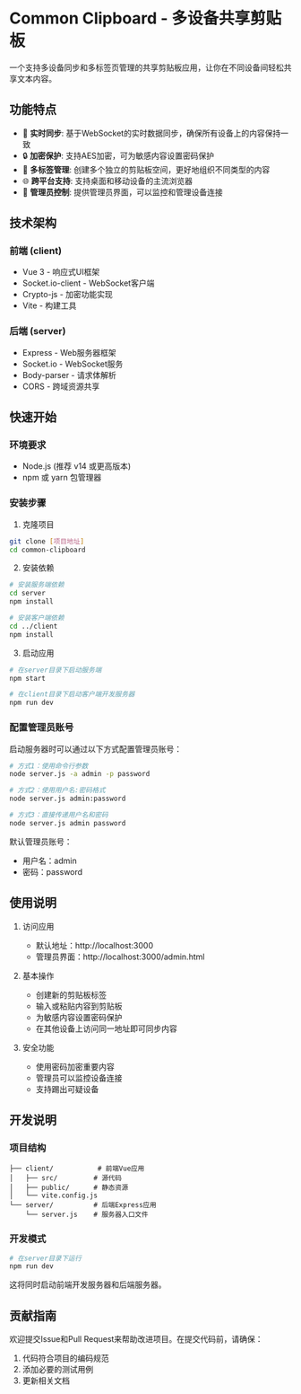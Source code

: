# Common Clipboard - 多设备共享剪贴板

一个支持多设备同步和多标签页管理的共享剪贴板应用，让你在不同设备间轻松共享文本内容。

## 功能特点

- 🔄 **实时同步**: 基于WebSocket的实时数据同步，确保所有设备上的内容保持一致
- 🔒 **加密保护**: 支持AES加密，可为敏感内容设置密码保护
- 📑 **多标签管理**: 创建多个独立的剪贴板空间，更好地组织不同类型的内容
- 🌐 **跨平台支持**: 支持桌面和移动设备的主流浏览器
- 👮 **管理员控制**: 提供管理员界面，可以监控和管理设备连接

## 技术架构

### 前端 (client)
- Vue 3 - 响应式UI框架
- Socket.io-client - WebSocket客户端
- Crypto-js - 加密功能实现
- Vite - 构建工具

### 后端 (server)
- Express - Web服务器框架
- Socket.io - WebSocket服务
- Body-parser - 请求体解析
- CORS - 跨域资源共享

## 快速开始

### 环境要求
- Node.js (推荐 v14 或更高版本)
- npm 或 yarn 包管理器

### 安装步骤

1. 克隆项目
```bash
git clone [项目地址]
cd common-clipboard
```

2. 安装依赖
```bash
# 安装服务端依赖
cd server
npm install

# 安装客户端依赖
cd ../client
npm install
```

3. 启动应用
```bash
# 在server目录下启动服务端
npm start

# 在client目录下启动客户端开发服务器
npm run dev
```

### 配置管理员账号

启动服务器时可以通过以下方式配置管理员账号：

```bash
# 方式1：使用命令行参数
node server.js -a admin -p password

# 方式2：使用用户名:密码格式
node server.js admin:password

# 方式3：直接传递用户名和密码
node server.js admin password
```

默认管理员账号：
- 用户名：admin
- 密码：password

## 使用说明

1. 访问应用
   - 默认地址：http://localhost:3000
   - 管理员界面：http://localhost:3000/admin.html

2. 基本操作
   - 创建新的剪贴板标签
   - 输入或粘贴内容到剪贴板
   - 为敏感内容设置密码保护
   - 在其他设备上访问同一地址即可同步内容

3. 安全功能
   - 使用密码加密重要内容
   - 管理员可以监控设备连接
   - 支持踢出可疑设备

## 开发说明

### 项目结构
```
├── client/           # 前端Vue应用
│   ├── src/         # 源代码
│   ├── public/      # 静态资源
│   └── vite.config.js
└── server/          # 后端Express应用
    └── server.js    # 服务器入口文件
```

### 开发模式

```bash
# 在server目录下运行
npm run dev
```

这将同时启动前端开发服务器和后端服务器。

## 贡献指南

欢迎提交Issue和Pull Request来帮助改进项目。在提交代码前，请确保：

1. 代码符合项目的编码规范
2. 添加必要的测试用例
3. 更新相关文档